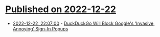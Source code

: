 # [Published on 2022-12-22](index.md)

* [2022-12-22, 22:07:00](https://tech.slashdot.org/story/22/12/22/224228/duckduckgo-will-block-googles-invasive-annoying-sign-in-popups?utm_source=rss1.0mainlinkanon&utm_medium=feed) - [DuckDuckGo Will Block Google's 'Invasive, Annoying' Sign-In Popups](https://tech.slashdot.org/story/22/12/22/224228/duckduckgo-will-block-googles-invasive-annoying-sign-in-popups?utm_source=rss1.0mainlinkanon&utm_medium=feed)
